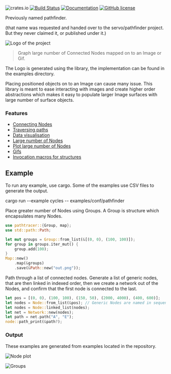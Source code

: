 ![crates.io](https://img.shields.io/crates/d/pathtracer.svg)
[![Build Status](https://travis-ci.org/pontuslaestadius/pathtracer.svg?branch=master)](https://travis-ci.org/pontuslaestadius/pathtracer)
[![Documentation](https://img.shields.io/badge/docs.rs-latest-blue.svg)](https://docs.rs/pathtracer/latest/pathtracer/)
[![GitHub license](https://img.shields.io/github/license/pontuslaestadius/pathtracer.svg)](https://github.com/pontuslaestadius/pathtracer/blob/master/LICENSE)

Previously named pathfinder.

(that name was requested and handed over to the servo/pathfinder project. But they never claimed it, or published under it.)


![Logo of the project](examples/out/hello_world.png)


> Graph large number of Connected Nodes mapped on to an Image or Gif.


The Logo is generated using the library, the implementation can be found in the examples directory.

Placing positioned objects on to an Image can cause many issue. This library is meant to ease interacting with images and create higher order abstractions which makes it easy to populate larger Image surfaces with large number of surface objects.


### Features

* [Connecting Nodes](https://github.com/pontuslaestadius/pathtracer/blob/master/examples/hello_world.rs)
* [Traversing paths](https://github.com/pontuslaestadius/pathtracer/blob/master/examples/mvp.rs)
* [Data visualisation](https://github.com/pontuslaestadius/pathtracer/blob/master/examples/git_log.rs)
* [Large number of Nodes](https://github.com/pontuslaestadius/pathtracer/blob/master/examples/random.rs)
* [Plot large number of Nodes](https://github.com/pontuslaestadius/pathtracer/blob/master/examples/node_plot.rs)
* [Gifs](https://github.com/pontuslaestadius/pathtracer/blob/master/examples/hello_world_gif.rs)
* [Invocation macros for structures](https://docs.rs/pathtracer/latest/pathtracer/#macros)


## Example

To run any example, use cargo. Some of the examples use CSV files to generate the output.

 cargo run --example cycles -- examples/conf/pathfinder

Place greater number of Nodes using Groups. A Group is structure which encapsulates many Nodes.

```rust
use pathtracer::{Group, map};
use std::path::Path;

let mut groups = Group::from_list(&[(0, 0), (100, 100)]);
for group in groups.iter_mut() {
    group.add(100);
}
Map::new()
    .map(&groups)
    .save(&Path::new("out.png"));
```

Path through a list of connected nodes.
Generate a list of generic nodes, that are then linked in indexed order, then we create a network out of the Nodes, and confirm that the first node is connected to the last.

```rust
let pos = [(0, 0), (100, 100), (150, 50), (2000, 4000), (400, 600)];
let nodes = Node::from_list(&pos); // Generic Nodes are named in sequence: A-Z.
let nodes = Node::linked_list(nodes);
let net = Network::new(nodes);
let path = net.path("A", "E");
node::path_print(&path?);
```


### Output

These examples are generated from examples located in the repository.

![Node plot](examples/out/node_plot.gif "Gif")

![Groups](examples/out/random.jpg "Groups")

